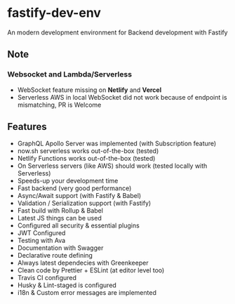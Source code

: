 # fastify-dev-env

An modern development environment for Backend development with Fastify

## Note

### Websocket and Lambda/Serverless

- WebSocket feature missing on **Netlify** and **Vercel**
- Serverless AWS in local WebSocket did not work because of endpoint is mismatching, PR is Welcome

## Features

- GraphQL Apollo Server was implemented (with Subscription feature)
- now.sh serverless works out-of-the-box (tested)
- Netlify Functions works out-of-the-box (tested)
- On Serverless servers (like AWS) should work (tested locally with Serverless)
- Speeds-up your development time
- Fast backend (very good performance)
- Async/Await support (with Fastify & Babel)
- Validation / Serialization support (with Fastify)
- Fast build with Rollup & Babel
- Latest JS things can be used
- Configured all security & essential plugins
- JWT Configured
- Testing with Ava
- Documentation with Swagger
- Declarative route defining
- Always latest dependecies with Greenkeeper
- Clean code by Prettier + ESLint (at editor level too)
- Travis CI configured
- Husky & Lint-staged is configured
- i18n & Custom error messages are implemented

